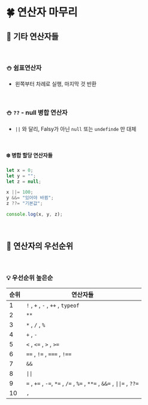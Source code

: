 # 🍀 연산자 마무리

## 🧸 기타 연산자들

<br>

### ⛄ 쉼표연산자

- 왼쪽부터 차례로 실행, 마지막 것 반환

<br>

### ⛄ `??` - null 병합 연산자

- `||` 와 달리, Falsy가 아닌 `null` 또는 `undefinde` 만 대체

<br>

#### ❄️ 병합 할당 연산자들

```javascript
let x = 0;
let y = "";
let z = null;

x ||= 100;
y &&= "있어야 바뀜";
z ??= "기본값";

console.log(x, y, z);
```

<br>

## 🧸 연산자의 우선순위

<br>

### 💡 우선순위 높은순

| 순위 | 연산자들                                                                |
| ---- | ----------------------------------------------------------------------- |
| 1    | `!` , `+` , `-` , `++` , `typeof`                                       |
| 2    | `**`                                                                    |
| 3    | `*` , `/` , `%`                                                         |
| 4    | `+` , `-`                                                               |
| 5    | `<` , `<=` , `>` , `>=`                                                 |
| 6    | `==` , `!=` , `===` , `!==`                                             |
| 7    | `&&`                                                                    |
| 8    | `\|\|`                                                                  |
| 9    | `=` , `+=` , `-=`, `*=` , `/=` , `%=` , `**=` , `&&=` , `\|\|=` , `??=` |
| 10   | `,`                                                                     |
